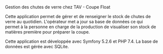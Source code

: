 Gestion des chutes de verre chez TAV - Coupe Float

Cette application permet de gérer et de renseigner le stock de chutes de verre au quotidien. L'opérateur met a jour sa base de données ce qui permet à la personne en charge de la production de visualiser son stock de matières première pour préparer la coupe.

Cette application est développée avec Symfony 5.2.6 et PHP 7.4.
La base de données est gérée avec SQLite.